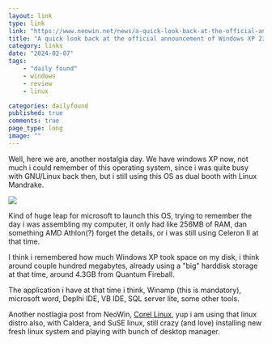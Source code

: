 ```yaml
---
layout: link
type: link
link: "https://www.neowin.net/news/a-quick-look-back-at-the-official-announcement-of-windows-xp-23-years-ago-today/"
title: "A quick look back at the official announcement of Windows XP 23 years ago today"
category: links
date: "2024-02-07"
tags: 
    - "daily found"
    - windows
    - review
    - linux

categories: dailyfound
published: true
comments: true
page_type: long
image: ""
---
```


Well, here we are, another nostalgia day. We have windows XP now, not much i could remember of this operating system, since i was quite busy with GNU/Linux back then, but i still using this OS as dual booth with Linux Mandrake.

![](https://cdn.neowin.com/news/images/uploaded/2024/02/1707165108_2_windows_xp_sp3_story.jpg)

Kind of huge leap for microsoft to launch this OS, trying to remember the day i was assembling my computer, it only had like 256MB of RAM, dan something AMD Athlon(?) forget the details, or i was still using Celeron II at that time.

I think i remembered how much Windows XP took space on my disk, i think around couple hundred megabytes, already using a "big" harddisk storage at that time, around 4.3GB from Quantum Fireball.

The application i have at that time i think, Winamp (this is mandatory), microsoft word, Deplhi IDE, VB IDE, SQL server lite, some other tools.

Another nostlagia post from NeoWin, [Corel Linux](https://www.neowin.net/news/a-quick-look-back-at-corel-linux-os-another-attempt-to-make-a-competing-windows-like-os/), yup i am using that linux distro also, with Caldera, and SuSE linux, still crazy (and love) installing new fresh linux system and playing with bunch of desktop manager.
